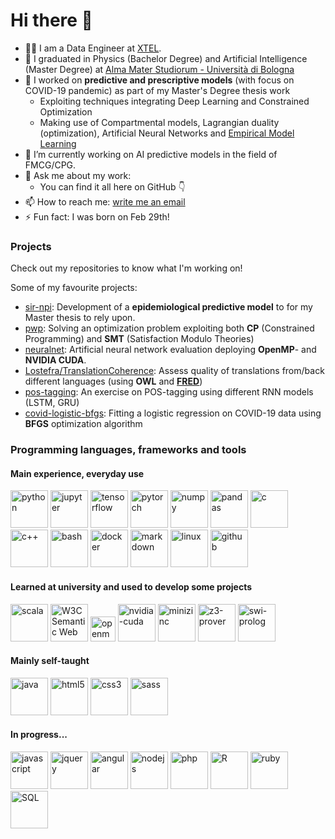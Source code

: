 # Hi there 👋

<!--
**michimichiamo/michimichiamo** is a ✨ _special_ ✨ repository because its `README.md` (this file) appears on your GitHub profile.
-->

- 👨‍💼 I am a Data Engineer at [XTEL](https://www.xtel-group.com/).
- 📖 I graduated in Physics (Bachelor Degree) and Artificial Intelligence (Master Degree) at [Alma Mater Studiorum - Università di Bologna](https://corsi.unibo.it/2cycle/artificial-intelligence/index.html)
- 🔭 I worked on **predictive and prescriptive models** (with focus on COVID-19 pandemic) as part of my Master's Degree thesis work
  - Exploiting techniques integrating Deep Learning and Constrained Optimization
  - Making use of Compartmental models, Lagrangian duality (optimization), Artificial Neural Networks and [Empirical Model Learning](https://emlopt.github.io/)
- 🌱 I’m currently working on AI predictive models in the field of FMCG/CPG.
- 💬 Ask me about my work:
  - You can find it all here on GitHub 👇
- 📫 How to reach me: [write me an email](mailto:michele.iannello2@unibo.it)
- ⚡ Fun fact: I was born on Feb 29th!

### Projects
Check out my repositories to know what I'm working on!

Some of my favourite projects:
- [sir-npi](https://github.com/michimichiamo/sir-npi): Development of a **epidemiological predictive model** to for my Master thesis to rely upon.
- [pwp](https://github.com/michimichiamo/pwp): Solving an optimization problem exploiting both **CP** (Constrained Programming) and **SMT** (Satisfaction Modulo Theories)
- [neuralnet](https://github.com/michimichiamo/neuralnet): Artificial neural network evaluation deploying **OpenMP**- and **NVIDIA CUDA**.
- [Lostefra/TranslationCoherence](https://github.com/Lostefra/TranslationCoherence): Assess quality of translations from/back different languages (using **OWL** and [**FRED**](http://wit.istc.cnr.it/stlab-tools/fred/))
- [pos-tagging](https://github.com/michimichiamo/pos-tagging): An exercise on POS-tagging using different RNN models (LSTM, GRU)
- [covid-logistic-bfgs](https://github.com/michimichiamo/covid-logistic-bfgs): Fitting a logistic regression on COVID-19 data using **BFGS** optimization algorithm


### Programming languages, frameworks and tools

#### Main experience, everyday use
  <a href="https://www.python.org/"><img alt="python" height=60 src="https://cdn.jsdelivr.net/gh/devicons/devicon/icons/python/python-original-wordmark.svg" /></a>
  <a href="https://jupyter.org/"><img alt="jupyter" height=60 src="https://cdn.jsdelivr.net/gh/devicons/devicon/icons/jupyter/jupyter-original-wordmark.svg" /></a>
  <a href="https://www.tensorflow.org/"><img alt="tensorflow" height=60 src="https://cdn.jsdelivr.net/gh/devicons/devicon/icons/tensorflow/tensorflow-original.svg" /></a>
  <a href="https://pytorch.org/"><img alt="pytorch" height=60 src=https://www.vectorlogo.zone/logos/pytorch/pytorch-icon.svg /></a>
  <a href="https://numpy.org/"><img alt="numpy" height=60 src="https://cdn.jsdelivr.net/gh/devicons/devicon/icons/numpy/numpy-original.svg" /></a>
  <a href="https://pandas.pydata.org/"><img alt ="pandas" height=60 src="https://cdn.jsdelivr.net/gh/devicons/devicon/icons/pandas/pandas-original-wordmark.svg" /></a>
  <a href="https://www.iso.org/standard/74528.html"><img alt="c" height=60 src="https://cdn.jsdelivr.net/gh/devicons/devicon/icons/c/c-original.svg" /></a>
  <a href="https://isocpp.org/"><img alt="c++" height=60 src="https://cdn.jsdelivr.net/gh/devicons/devicon/icons/cplusplus/cplusplus-original.svg" /></a>
  <a href="https://www.gnu.org/software/bash/"><img alt="bash" height=60 src="https://cdn.jsdelivr.net/gh/devicons/devicon/icons/bash/bash-original.svg" /></a>
  <a href="https://www.docker.com/"><img alt="docker" height=60 src="https://cdn.jsdelivr.net/gh/devicons/devicon/icons/docker/docker-original-wordmark.svg" /></a>
  <a href="https://daringfireball.net/projects/markdown/"><img alt="markdown" height=60 src="https://cdn.jsdelivr.net/gh/devicons/devicon/icons/markdown/markdown-original.svg" /></a>
  <a href="https://www.linux.org/"><img alt="linux" height=60 src="https://cdn.jsdelivr.net/gh/devicons/devicon/icons/linux/linux-original.svg" /></a>
  <a href="https://github.com/"><img alt="github" height=60 src="https://cdn.jsdelivr.net/gh/devicons/devicon/icons/github/github-original-wordmark.svg" /></a>

#### Learned at university and used to develop some projects
  <a href="https://www.scala-lang.org/"><img alt="scala" height=60 src="https://cdn.jsdelivr.net/gh/devicons/devicon/icons/scala/scala-original-wordmark.svg" /></a>
  <a href="http://www.w3.org/2001/sw/"><img alt="W3C Semantic Web" height=60 src="https://user-images.githubusercontent.com/33673888/143017073-8f2a6143-ffa1-4cfa-8341-15d8afb0ef4d.png" /></a>
  <a href="https://www.openmp.org/"><img alt="openmp" height=40 src="https://www.openmp.org/wp-content/uploads/openmp-header-logo-100h.png" /></a>
  <a href="https://developer.nvidia.com/cuda-zone"><img alt="nvidia-cuda" height=60 src=https://www.vectorlogo.zone/logos/nvidia/nvidia-ar21.svg /></a>
  <a href="https://www.minizinc.org/"><img alt="minizinc" height=60 src="https://www.minizinc.org/MiniZn_logo.png" /></a>
  <a href="https://github.com/Z3Prover/z3"><img alt="z3-prover" height=60 src="https://avatars.githubusercontent.com/u/11668813?s=200&v=4" /></a>
  <a href="https://www.swi-prolog.org/"><img alt="swi-prolog" height=60 src="https://aws1.discourse-cdn.com/free1/uploads/swiprolog/original/1X/73ebf150a3746e8f54f93423fb28d18c434847c9.png" height=60 /></a>
#### Mainly self-taught
  <a href="https://www.java.com/"><img alt="java" height=60 src="https://cdn.jsdelivr.net/gh/devicons/devicon/icons/java/java-original-wordmark.svg" /></a>
  <a href="https://html.spec.whatwg.org/multipage/"><img alt="html5" height=60 src="https://cdn.jsdelivr.net/gh/devicons/devicon/icons/html5/html5-original-wordmark.svg" /></a>
  <a href="https://www.w3.org/TR/CSS/"><img alt="css3" height=60 src="https://cdn.jsdelivr.net/gh/devicons/devicon/icons/css3/css3-original-wordmark.svg" /></a>
  <a href="https://sass-lang.com/"><img alt="sass" height=60 src="https://cdn.jsdelivr.net/gh/devicons/devicon/icons/sass/sass-original.svg" /></a>
#### In progress...
<p>
  <a href="https://www.ecma-international.org/publications-and-standards/standards/ecma-262/"><img alt="javascript" height=60 src="https://cdn.jsdelivr.net/gh/devicons/devicon/icons/javascript/javascript-original.svg" /></a>
  <a href="https://jquery.com/"><img alt="jquery" height=60 src="https://cdn.jsdelivr.net/gh/devicons/devicon/icons/jquery/jquery-original-wordmark.svg" /></a>
  <a href="https://angular.io/"><img alt="angular" height=60 src="https://cdn.jsdelivr.net/gh/devicons/devicon/icons/angularjs/angularjs-original.svg" /></a>
  <a href="https://nodejs.org/"><img alt="nodejs" height=60 src="https://cdn.jsdelivr.net/gh/devicons/devicon/icons/nodejs/nodejs-original.svg" /></a>
  <a href="https://www.php.net/"><img alt="php" height=60 src="https://cdn.jsdelivr.net/gh/devicons/devicon/icons/php/php-original.svg" /></a>
  <a href="https://www.r-project.org/"><img alt="R" height=60 src="https://cdn.jsdelivr.net/gh/devicons/devicon/icons/r/r-original.svg" /></a>
  <a href="https://www.ruby-lang.org/"><img alt="ruby" height=60 src="https://cdn.jsdelivr.net/gh/devicons/devicon/icons/ruby/ruby-original-wordmark.svg" /></a>
  <a href="https://www.iso.org/standard/63555.html"><img alt="SQL" height=60 src="https://cdn.jsdelivr.net/gh/devicons/devicon/icons/mysql/mysql-original-wordmark.svg" /></a>
</p>



